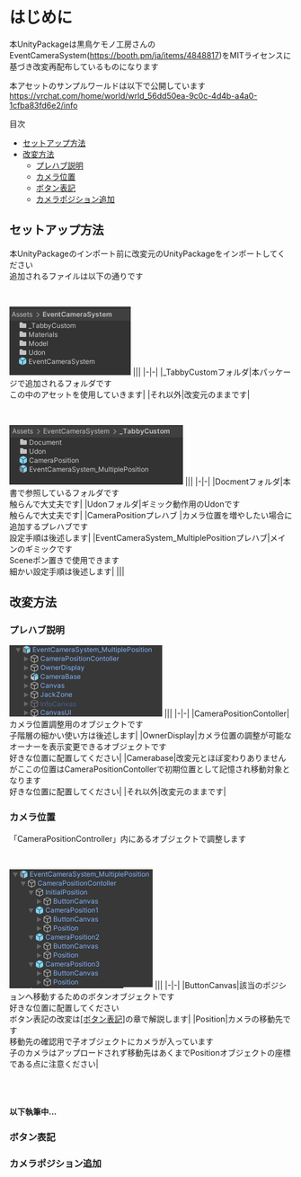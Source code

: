 # はじめに<!-- omit in toc -->
本UnityPackageは黒鳥ケモノ工房さんのEventCameraSystem(https://booth.pm/ja/items/4848817)をMITライセンスに基づき改変再配布しているものになります

本アセットのサンプルワールドは以下で公開しています<br>
https://vrchat.com/home/world/wrld_56dd50ea-9c0c-4d4b-a4a0-1cfba83fd6e2/info

目次
- [セットアップ方法](#セットアップ方法)
- [改変方法](#改変方法)
  - [プレハブ説明](#プレハブ説明)
  - [カメラ位置](#カメラ位置)
  - [ボタン表記](#ボタン表記)
  - [カメラポジション追加](#カメラポジション追加)

<div style="page-break-before:always"></div>


## セットアップ方法
本UnityPackageのインポート前に改変元のUnityPackageをインポートしてください</br>
追加されるファイルは以下の通りです

<br>

![](Document/AssetsFolder.png)
|||
|-|-|
|_TabbyCustomフォルダ|本パッケージで追加されるフォルダです<br>この中のアセットを使用していきます|
|それ以外|改変元のままです|

<br>

![](Document/TabbyAssetsFolder.png)
|||
|-|-|
|Docmentフォルダ|本書で参照しているフォルダです<br>触らんで大丈夫です|
|Udonフォルダ|ギミック動作用のUdonです<br>触らんで大丈夫です|
|CameraPositionプレハブ |カメラ位置を増やしたい場合に追加するプレハブです<br>設定手順は後述します|
|EventCameraSystem_MultiplePositionプレハブ|メインのギミックです<br>Sceneポン置きで使用できます<br>細かい設定手順は後述します|
|||

<div style="page-break-before:always"></div>


## 改変方法
### プレハブ説明

![](Document/Prefab.png)
|||
|-|-|
|CameraPositionContoller|カメラ位置調整用のオブジェクトです<br>子階層の細かい使い方は後述します|
|OwnerDisplay|カメラ位置の調整が可能なオーナーを表示変更できるオブジェクトです<br>好きな位置に配置してください|
|Camerabase|改変元とほぼ変わりありませんがここの位置はCameraPositionContollerで初期位置として記憶され移動対象となります<br>好きな位置に配置してください|
|それ以外|改変元のままです|

### カメラ位置
「CameraPositionController」内にあるオブジェクトで調整します

<br>

![](Document/CameraPositionContoller.png)
|||
|-|-|
|ButtonCanvas|該当のポジションへ移動するためのボタンオブジェクトです<br>好きな位置に配置してください<br>ボタン表記の改変は[\[ボタン表記\]](#ボタン表記)の章で解説します|
|Position|カメラの移動先です<br>移動先の確認用で子オブジェクトにカメラが入っています<br>子のカメラはアップロードされず移動先はあくまでPositionオブジェクトの座標である点に注意ください|


<br><br><br>
**以下執筆中...**

### ボタン表記
### カメラポジション追加
